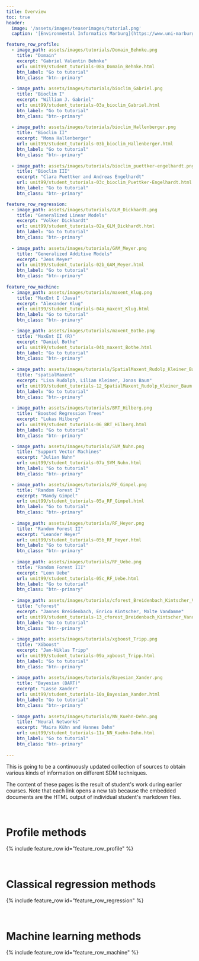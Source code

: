 ```yaml
---
title: Overview
toc: true
header:
  image: '/assets/images/teaserimages/tutorial.png'
  caption: '[Environmental Informatics Marburg](https://www.uni-marburg.de/en/fb19/disciplines/physisch/environmentalinformatics){:target="_blank"}'

feature_row_profile:
  - image_path: assets/images/tutorials/Domain_Behnke.png
    title: "Domain"
    excerpt: "Gabriel Valentin Behnke"
    url: unit99/student_tutorials-08a_Domain_Behnke.html
    btn_label: "Go to tutorial"
    btn_class: "btn--primary"
    
  - image_path: assets/images/tutorials/bioclim_Gabriel.png
    title: "Bioclim I"
    excerpt: "William J. Gabriel"
    url: unit99/student_tutorials-03a_bioclim_Gabriel.html
    btn_label: "Go to tutorial"
    btn_class: "btn--primary"
    
  - image_path: assets/images/tutorials/bioclim_Hallenberger.png
    title: "Bioclim II"
    excerpt: "Mona Hallenberger"
    url: unit99/student_tutorials-03b_bioclim_Hallenberger.html
    btn_label: "Go to tutorial"
    btn_class: "btn--primary"
    
  - image_path: assets/images/tutorials/bioclim_puettker-engelhardt.png
    title: "Bioclim III"
    excerpt: "Clara Puettker and Andreas Engelhardt"
    url: unit99/student_tutorials-03c_bioclim_Puettker-Engelhardt.html
    btn_label: "Go to tutorial"
    btn_class: "btn--primary"    

feature_row_regression:
  - image_path: assets/images/tutorials/GLM_Dickhardt.png
    title: "Generalized Linear Models"
    excerpt: "Volker Dickhardt"
    url: unit99/student_tutorials-02a_GLM_Dickhardt.html
    btn_label: "Go to tutorial"
    btn_class: "btn--primary"
    
  - image_path: assets/images/tutorials/GAM_Meyer.png
    title: "Generalized Additive Models"
    excerpt: "Jens Meyer"
    url: unit99/student_tutorials-02b_GAM_Meyer.html
    btn_label: "Go to tutorial"
    btn_class: "btn--primary"
    
feature_row_machine:
  - image_path: assets/images/tutorials/maxent_Klug.png
    title: "MaxEnt I (Java)"
    excerpt: "Alexander Klug"
    url: unit99/student_tutorials-04a_maxent_Klug.html
    btn_label: "Go to tutorial"
    btn_class: "btn--primary"

  - image_path: assets/images/tutorials/maxent_Bothe.png
    title: "MaxEnt II (R)"
    excerpt: "Daniel Bothe"
    url: unit99/student_tutorials-04b_maxent_Bothe.html
    btn_label: "Go to tutorial"
    btn_class: "btn--primary"
    
  - image_path: assets/images/tutorials/SpatialMaxent_Rudolp_Kleiner_Baum.png
    title: "spatialMaxent"
    excerpt: "Lisa Rudolph, Lilian Kleiner, Jonas Baum"
    url: unit99/student_tutorials-12_SpatialMaxent_Rudolp_Kleiner_Baum.html
    btn_label: "Go to tutorial"
    btn_class: "btn--primary"
 
  - image_path: assets/images/tutorials/BRT_Hilberg.png
    title: "Boosted Regression Trees"
    excerpt: "Lukas Hilberg"
    url: unit99/student_tutorials-06_BRT_Hilberg.html
    btn_label: "Go to tutorial"
    btn_class: "btn--primary"

  - image_path: assets/images/tutorials/SVM_Nuhn.png
    title: "Support Vector Machines"
    excerpt: "Julian Nuhn"
    url: unit99/student_tutorials-07a_SVM_Nuhn.html
    btn_label: "Go to tutorial"
    btn_class: "btn--primary"

  - image_path: assets/images/tutorials/RF_Gimpel.png
    title: "Random Forest I"
    excerpt: "Mandy Gimpel"
    url: unit99/student_tutorials-05a_RF_Gimpel.html
    btn_label: "Go to tutorial"
    btn_class: "btn--primary"
    
  - image_path: assets/images/tutorials/RF_Heyer.png
    title: "Random Forest II"
    excerpt: "Leander Heyer"
    url: unit99/student_tutorials-05b_RF_Heyer.html
    btn_label: "Go to tutorial"
    btn_class: "btn--primary"
    
  - image_path: assets/images/tutorials/RF_Uebe.png
    title: "Random Forest III"
    excerpt: "Leon Uebe"
    url: unit99/student_tutorials-05c_RF_Uebe.html
    btn_label: "Go to tutorial"
    btn_class: "btn--primary"
    
  - image_path: assets/images/tutorials/cforest_Breidenbach_Kintscher_Vandamme.png
    title: "cforest"
    excerpt: "Jannes Breidenbach, Enrico Kintscher, Malte Vandamme"
    url: unit99/student_tutorials-13_cforest_Breidenbach_Kintscher_Vandamme.html
    btn_label: "Go to tutorial"
    btn_class: "btn--primary"
    
  - image_path: assets/images/tutorials/xgboost_Tripp.png
    title: "XGboost"
    excerpt: "Jan-Niklas Tripp"
    url: unit99/student_tutorials-09a_xgboost_Tripp.html
    btn_label: "Go to tutorial"
    btn_class: "btn--primary"
    
  - image_path: assets/images/tutorials/Bayesian_Xander.png
    title: "Bayesian (BART)"
    excerpt: "Lasse Xander"
    url: unit99/student_tutorials-10a_Bayesian_Xander.html
    btn_label: "Go to tutorial"
    btn_class: "btn--primary"
    
  - image_path: assets/images/tutorials/NN_Kuehn-Dehn.png
    title: "Neural Networks"
    excerpt: "Maira Kühn and Hannes Dehn"
    url: unit99/student_tutorials-11a_NN_Kuehn-Dehn.html
    btn_label: "Go to tutorial"
    btn_class: "btn--primary"
        
---
```


This is going to be a continuously updated collection of sources to obtain various kinds of information on different SDM techniques. 
<!--more-->

The content of these pages is the result of student's work during earlier courses.
Note that each link opens a new tab because the embedded documents are the HTML output of individual student's markdown files.

<br>


# Profile methods 

{% include feature_row id="feature_row_profile" %}

<br>

# Classical regression methods

{% include feature_row id="feature_row_regression" %}

<br>

# Machine learning methods

{% include feature_row id="feature_row_machine" %}

<br>






<!--
### [Random Forest I]({{ "unit99/student_tutorials-05a_RF_Gimpel.html" | absolute_url }}){:target="_blank"}

### [Random Forest II]({{ "unit99/student_tutorials-05b_RF_Heyer.html" | absolute_url }}){:target="_blank"}

### [Generalized Linear Models]({{ "unit99/student_tutorials-02a_GLM_Dickhardt.html" | absolute_url }}){:target="_blank"}

### [Generalized Additive Models]({{ "unit99/student_tutorials-02b_GAM_Meyer.html" | absolute_url }}){:target="_blank"}

### [Bioclim I]({{ "unit99/student_tutorials-03a_bioclim_Gabriel.html" | absolute_url }}){:target="_blank"}

### [Bioclim II]({{ "unit99/student_tutorials-03b_bioclim_Hallenberger.html" | absolute_url }}){:target="_blank"}

### [MaxEnt I (Java)]({{ "unit99/student_tutorials-04a_maxent_Klug.html" | absolute_url }}){:target="_blank"}

### [MaxEnt II (R)]({{ "unit99/student_tutorials-04b_maxent_Bothe.html" | absolute_url }}){:target="_blank"}

### [Boosted Regression Trees]({{ "unit99/student_tutorials-06_BRT_Hilberg.html" | absolute_url }}){:target="_blank"}

### [Support Vector Machines]({{ "unit99/student_tutorials-07a_SVM_Nuhn.html" | absolute_url }}){:target="_blank"}

### [Domain]({{ "unit99/student_tutorials-08a_Domain_Behnke.html" | absolute_url }}){:target="_blank"}

### [XGboost (coming soon)]({{ "unit99/student_tutorials-09a_xgboost_Tripp.html" | absolute_url }}){:target="_blank"}

-->
